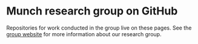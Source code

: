# Munch research group on GitHub

Repositories for work conducted in the group live on these pages. See the [group website](https://munch-group.org) for more information about our research group.

